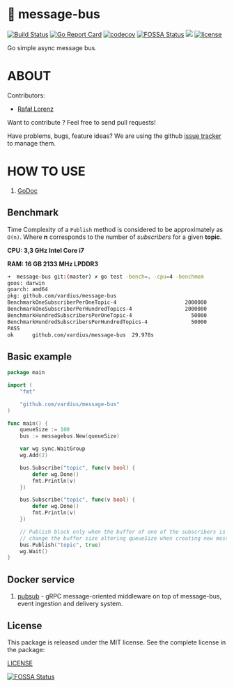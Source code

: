🚌 message-bus
================
[![Build Status](https://travis-ci.org/vardius/message-bus.svg?branch=master)](https://travis-ci.org/vardius/message-bus)
[![Go Report Card](https://goreportcard.com/badge/github.com/vardius/message-bus)](https://goreportcard.com/report/github.com/vardius/message-bus)
[![codecov](https://codecov.io/gh/vardius/message-bus/branch/master/graph/badge.svg)](https://codecov.io/gh/vardius/message-bus)
[![FOSSA Status](https://app.fossa.io/api/projects/git%2Bgithub.com%2Fvardius%2Fmessage-bus.svg?type=shield)](https://app.fossa.io/projects/git%2Bgithub.com%2Fvardius%2Fmessage-bus?ref=badge_shield)
[![](https://godoc.org/github.com/vardius/message-bus?status.svg)](http://godoc.org/github.com/vardius/message-bus)
[![license](https://img.shields.io/github/license/mashape/apistatus.svg)](https://github.com/vardius/message-bus/blob/master/LICENSE.md)

Go simple async message bus.

ABOUT
==================================================
Contributors:

* [Rafał Lorenz](http://rafallorenz.com)

Want to contribute ? Feel free to send pull requests!

Have problems, bugs, feature ideas?
We are using the github [issue tracker](https://github.com/vardius/message-bus/issues) to manage them.

HOW TO USE
==================================================

1. [GoDoc](http://godoc.org/github.com/vardius/message-bus)

## Benchmark

Time Complexity of a `Publish` method is considered to be approximately as `O(n)`. Where **n** corresponds to the number of *subscribers* for a given **topic**.

**CPU: 3,3 GHz Intel Core i7**

**RAM: 16 GB 2133 MHz LPDDR3**

```bash
➜  message-bus git:(master) ✗ go test -bench=. -cpu=4 -benchmem
goos: darwin
goarch: amd64
pkg: github.com/vardius/message-bus
BenchmarkOneSubscriberPerOneTopic-4                      2000000               692 ns/op             112 B/op          3 allocs/op
BenchmarkOneSubscriberPerHundredTopics-4                 2000000               607 ns/op             112 B/op          3 allocs/op
BenchmarkHundredSubscribersPerOneTopic-4                   50000             25777 ns/op             112 B/op          3 allocs/op
BenchmarkHundredSubscribersPerHundredTopics-4              50000             27368 ns/op             112 B/op          3 allocs/op
PASS
ok      github.com/vardius/message-bus  29.978s
```

## Basic example
```go
package main

import (
    "fmt"

    "github.com/vardius/message-bus"
)

func main() {
    queueSize := 100
    bus := messagebus.New(queueSize)

    var wg sync.WaitGroup
    wg.Add(2)

    bus.Subscribe("topic", func(v bool) {
        defer wg.Done()
        fmt.Println(v)
    })

    bus.Subscribe("topic", func(v bool) {
        defer wg.Done()
        fmt.Println(v)
    })

    // Publish block only when the buffer of one of the subscribers is full.
    // change the buffer size altering queueSize when creating new messagebus
    bus.Publish("topic", true)
    wg.Wait()
}
```

## Docker service

1. [pubsub](https://github.com/vardius/pubsub) - gRPC message-oriented middleware on top of message-bus, event ingestion and delivery system.

License
-------

This package is released under the MIT license. See the complete license in the package:

[LICENSE](LICENSE.md)

[![FOSSA Status](https://app.fossa.io/api/projects/git%2Bgithub.com%2Fvardius%2Fmessage-bus.svg?type=large)](https://app.fossa.io/projects/git%2Bgithub.com%2Fvardius%2Fmessage-bus?ref=badge_large)
